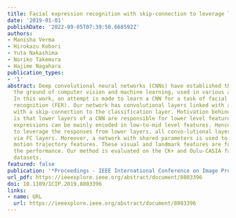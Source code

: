 ```yaml
---
title: Facial expression recognition with skip-connection to leverage low-level features
date: '2019-01-01'
publishDate: '2022-09-05T07:39:50.668592Z'
authors:
- Manisha Verma
- Hirokazu Kobori
- Yuta Nakashima
- Noriko Takemura
- Hajime Nagahara
publication_types:
- '1'
abstract: Deep convolutional neural networks (CNNs) have established their feet in
  the ground of computer vision and machine learning, used in various applications.
  In this work, an attempt is made to learn a CNN for a task of facial expression
  recognition (FER). Our network has convolutional layers linked with an FC layer
  with a skip-connection to the classification layer. Motivation behind this design
  is that lower layers of a CNN are responsible for lower level features, and facial
  expressions can be mainly encoded in low-to-mid level features. Hence, in order
  to leverage the responses from lower layers, all convo-lutional layers are integrated
  via FC layers. Moreover, a network with shared parameters is used to extract landmark
  motion trajectory features. These visual and landmark features are fused to improve
  the performance. Our method is evaluated on the CK+ and Oulu-CASIA facial expression
  datasets.
featured: false
publication: '*Proceedings - IEEE International Conference on Image Processing (ICIP)*'
url_pdf: https://ieeexplore.ieee.org/abstract/document/8803396
doi: 10.1109/ICIP.2019.8803396
links:
- name: URL
  url: https://ieeexplore.ieee.org/abstract/document/8803396
---
```



